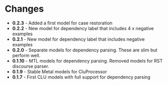 # Changes
* **0.2.3** - Added a first model for case restoration
* **0.2.2** - New model for dependency label that includes 4 x negative examples
* **0.2.1** - New model for dependency label that includes negative examples
* **0.2.0** - Separate models for dependency parsing. These are slim but perform well.
* **0.1.10** - MTL models for dependency parsing. Removed models for RST discourse parser.
* **0.1.9** - Stable Metal models for CluProcessor
* **0.1.7** - First CLU models with full support for dependency parsing

